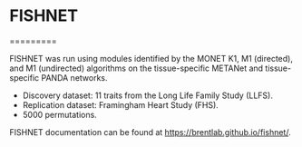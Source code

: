 # FISHNET
=========

FISHNET was run using modules identified by the MONET K1, M1 (directed), and M1
(undirected) algorithms on the tissue-specific METANet and tissue-specific PANDA
networks.

* Discovery dataset: 11 traits from the Long Life Family Study (LLFS).
* Replication dataset: Framingham Heart Study (FHS).
* 5000 permutations.

FISHNET documentation can be found at https://brentlab.github.io/fishnet/.
